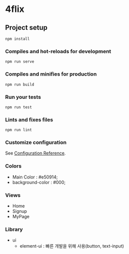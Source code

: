 # 4flix

## Project setup
```
npm install
```

### Compiles and hot-reloads for development
```
npm run serve
```

### Compiles and minifies for production
```
npm run build
```

### Run your tests
```
npm run test
```

### Lints and fixes files
```
npm run lint
```

### Customize configuration
See [Configuration Reference](https://cli.vuejs.org/config/).


### Colors
* Main Color : #e50914;
* background-color : #000;

### Views
* Home
* Signup
* MyPage

### Library 
* ui
  * element-ui : 빠른 개발을 위해 사용(button, text-input)